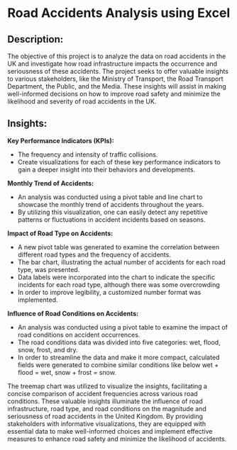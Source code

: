 # Road Accidents Analysis using Excel

## Description:
The objective of this project is to analyze the data on road accidents in the UK and investigate how road infrastructure impacts the occurrence and seriousness of these accidents. The project seeks to offer valuable insights to various stakeholders, like the Ministry of Transport, the Road Transport Department, the Public, and the Media. These insights will assist in making well-informed decisions on how to improve road safety and minimize the likelihood and severity of road accidents in the UK.

## Insights:

<b>Key Performance Indicators (KPIs):</b>
- The frequency and intensity of traffic collisions.
- Create visualizations for each of these key performance indicators to gain a deeper insight into their behaviors and developments.

<b>Monthly Trend of Accidents:</b>
- An analysis was conducted using a pivot table and line chart to showcase the monthly trend of accidents throughout the years.
- By utilizing this visualization, one can easily detect any repetitive patterns or fluctuations in accident incidents based on seasons.

<b>Impact of Road Type on Accidents:</b>
- A new pivot table was generated to examine the correlation between different road types and the frequency of accidents.
- The bar chart, illustrating the actual number of accidents for each road type, was presented.
- Data labels were incorporated into the chart to indicate the specific incidents for each road type, although there was some overcrowding
- In order to improve legibility, a customized number format was implemented.

<b>Influence of Road Conditions on Accidents:</b>
- An analysis was conducted using a pivot table to examine the impact of road conditions on accident occurrences.
- The road conditions data was divided into five categories: wet, flood, snow, frost, and dry.
- In order to streamline the data and make it more compact, calculated fields were generated to combine similar conditions like below
  wet + flood = wet, snow + frost = snow.
 
The treemap chart was utilized to visualize the insights, facilitating a concise comparison of accident frequencies across various road conditions. These valuable insights illuminate the influence of road infrastructure, road type, and road conditions on the magnitude and seriousness of road accidents in the United Kingdom. By providing stakeholders with informative visualizations, they are equipped with essential data to make well-informed choices and implement effective measures to enhance road safety and minimize the likelihood of accidents.


